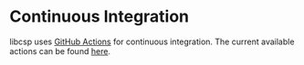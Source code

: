 # Continuous Integration

libcsp uses [GitHub Actions](https://github.com/features/actions) for continuous
integration. The current available actions can be found [here](https://github.com/libcsp/libcsp/actions).
